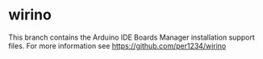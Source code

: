 wirino
======
This branch contains the Arduino IDE Boards Manager installation support files. For more information see https://github.com/per1234/wirino
